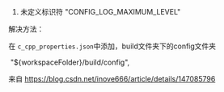 1. 未定义标识符 "CONFIG_LOG_MAXIMUM_LEVEL"

解决方法：

在 `c_cpp_properties.json`中添加，build文件夹下的config文件夹

​         "${workspaceFolder}/build/config",

来自 <https://blog.csdn.net/inove666/article/details/147085796> 
